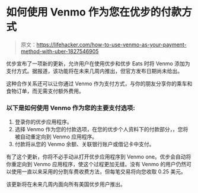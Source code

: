 # 如何使用 Venmo 作为您在优步的付款方式

> 原文：<https://lifehacker.com/how-to-use-venmo-as-your-payment-method-with-uber-1827546905>

优步宣布了一项新的更新，允许用户在使用优步和优步 Eats 时将 Venmo 添加为支付方式。据报道，该功能将在未来几周内推出，但官方发布日期尚未给出。



这种合作关系还可以让你通过 Venmo 作为支付方式，与你的朋友分享你的乘车和食物订单，而无需支付额外费用。

### 以下是如何使用 Venmo 作为您的主要支付选项:

1.  登录你的优步应用程序。
2.  选择 Venmo 作为您的付款选项，在您的优步个人资料下的付款部分，，您将被自动重定向到 Venmo 应用程序。
3.  付款将从您的 Venmo 余额、关联银行账户或借记卡中支付。

有了这个更新，你将不必手动从打开优步应用程序到 Venmo one。优步会自动将你重定向到 Venmo 应用程序，使这个过程更加无缝。没有 Venmo 的用户仍然可以使用一直以来采用的分割车费收费方法，但每笔交易将向您收取 0.25 美元。

该更新将在未来几周内面向所有美国优步用户推出。